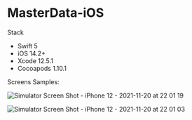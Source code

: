# MasterData-iOS

Stack

* Swift 5
* iOS 14.2+
* Xcode 12.5.1
* Cocoapods 1.10.1

Screens Samples:

![Simulator Screen Shot - iPhone 12 - 2021-11-20 at 22 01 19](https://user-images.githubusercontent.com/16417174/142745576-4945d839-9239-45a1-b4b9-d91346cf83fd.png)

![Simulator Screen Shot - iPhone 12 - 2021-11-20 at 22 01 03](https://user-images.githubusercontent.com/16417174/142745590-fbdf2743-d654-4f0a-9b43-9dc92413ec93.png)
